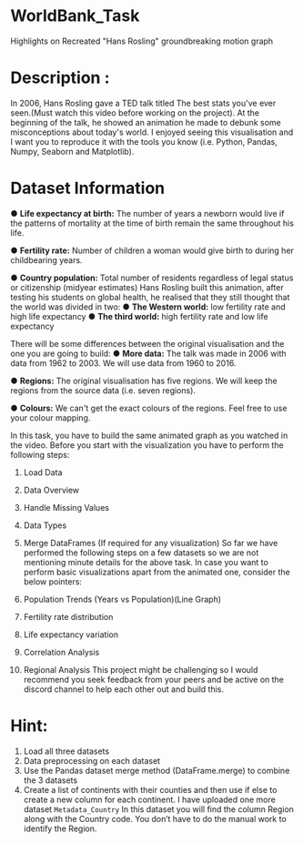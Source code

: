 # WorldBank_Task
Highlights on Recreated "Hans Rosling" groundbreaking motion graph
# Description :
In 2006, Hans Rosling gave a TED talk titled The best stats you've ever seen.(Must watch this video before working on the project). At the beginning of the talk, he showed an animation he made to debunk some misconceptions about today's world.
I enjoyed seeing this visualisation and I want you to reproduce it with the tools you know (i.e. Python, Pandas, Numpy, Seaborn and Matplotlib). 

# Dataset Information
●	**Life expectancy at birth:** The number of years a newborn would live if the patterns of mortality at the time of birth remain the same throughout his life.

●	**Fertility rate:** Number of children a woman would give birth to during her childbearing years. 

●	**Country population:** Total number of residents regardless of legal status or citizenship (midyear estimates)
Hans Rosling built this animation, after testing his students on global health, he realised that they still thought that the world was divided in two:
●	**The Western world:** low fertility rate and high life expectancy
●	**The third world:** high fertility rate and low life expectancy

There will be some differences between the original visualisation and the one you are going to build:
●	**More data:**  The talk was made in 2006 with data from 1962 to 2003. We will use data from 1960 to 2016.

●	**Regions:** The original visualisation has five regions. We will keep the regions from the source data (i.e. seven regions).

●	**Colours:** We can't get the exact colours of the regions. Feel free to use your colour mapping.

In this task, you have to build the same animated graph as you watched in the video. Before you start with the visualization you have to perform the following steps: 

1.	Load Data
2.	Data Overview
3.	Handle Missing Values
4.	Data Types
5.	Merge DataFrames (If required for any visualization)
So far we have performed the following steps on a few datasets so we are not mentioning minute details for the above task.
In case you want to perform basic visualizations apart from the animated one, consider the below pointers:

1.	Population Trends (Years vs Population)(Line Graph)
2.	Fertility rate distribution 
3.	Life expectancy variation
4.	Correlation Analysis
5.	Regional Analysis
This project might be challenging so I would recommend you seek feedback from your peers and be active on the discord channel to help each other out and build this. 

# Hint: 
1. Load all three datasets 
2. Data preprocessing on each dataset
3. Use the Pandas dataset merge method (DataFrame.merge) to combine the 3 datasets
4. Create a list of continents with their counties and then use if else to create a new column for each continent. 
I have uploaded one more dataset `Metadata_Country` In this dataset you will find the column Region along with the Country code. You don’t have to do the manual work to identify the Region. 

